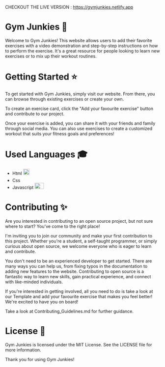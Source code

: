 CHECKOUT THE LIVE VERSION : https://gymjunkies.netlify.app

# Gym Junkies 💫

Welcome to Gym Junkies! This website allows users to add their favorite exercises with a video demonstration and step-by-step instructions on how to perform the exercise. It's a great resource for people looking to learn new exercises or to mix up their workout routines.

# Getting Started ⭐

To get started with Gym Junkies, simply visit our website. From there, you can browse through existing exercises or create your own. 

To create an exercise card, click the "Add your favourite exercise" button and contribute to our project.

Once your exercise is added, you can share it with your friends and family through social media. You can also use exercises to create a customized workout that suits your fitness goals and preferences!

# Used Languages 🎓

- Html <img src="https://encrypted-tbn0.gstatic.com/images?q=tbn:ANd9GcQpngGRjYX1ca7qAADU3K6eGLj7ShQE3L2otdzfryl_Y9Ht2QRoQKYQbsXd36XIxMbYOw0&usqp=CAU" width="20" height="20">
- Css <img src="https://upload.wikimedia.org/wikipedia/commons/thumb/d/d5/CSS3_logo_and_wordmark.svg/1200px-CSS3_logo_and_wordmark.svg.png" width="15" height="20">
- Javascript <img src="https://1000logos.net/wp-content/uploads/2020/09/JavaScript-Logo.png" width="30" height="20">

# Contributing ✨

Are you interested in contributing to an open source project, but not sure where to start? You've come to the right place!

I'm inviting you to join our community and make your first contribution to this project. Whether you're a student, a self-taught programmer, or simply curious about open source, we welcome everyone who is eager to learn and contribute.

You don't need to be an experienced developer to get started. There are many ways you can help us, from fixing typos in the documentation to adding new features to the website. Contributing to open source is a fantastic way to learn new skills, gain practical experience, and connect with like-minded individuals.

If you're interested in getting involved, all you need to do is take a look at our Template and add your favourite exercise that makes you feel better! We're excited to have you on board!

Take a look at Contributing_Guidelines.md for further guidance.

# License 📝

Gym Junkies is licensed under the MIT License. See the LICENSE file for more information.

Thank you for using Gym Junkies!
